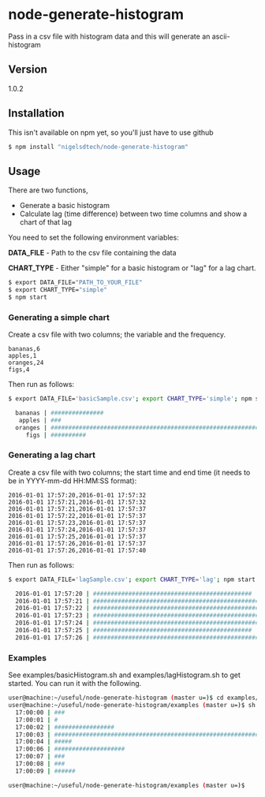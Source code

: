 # node-generate-histogram
Pass in a csv file with histogram data and this will generate an ascii-histogram

## Version
1.0.2


## Installation

This isn't available on npm yet, so you'll just have to use github

```sh
$ npm install "nigelsdtech/node-generate-histogram"
```


## Usage

There are two functions,
* Generate a basic histogram
* Calculate lag (time difference) between two time columns and show a chart of that lag


You need to set the following environment variables:

**DATA_FILE** - Path to the csv file containing the data

**CHART_TYPE** - Either "simple" for a basic histogram or "lag" for a lag chart.

```sh
$ export DATA_FILE="PATH_TO_YOUR_FILE"
$ export CHART_TYPE="simple"
$ npm start

```




### Generating a simple chart

Create a csv file with two columns; the variable and the frequency.

```
bananas,6
apples,1
oranges,24
figs,4
```

Then run as follows:
```sh
$ export DATA_FILE='basicSample.csv'; export CHART_TYPE='simple'; npm start

  bananas | ###############                                              | 6
   apples | ###                                                          | 1
  oranges | ############################################################ | 24
     figs | ##########                                                   | 4
```



### Generating a lag chart

Create a csv file with two columns; the start time and end time (it needs to be in YYYY-mm-dd HH:MM:SS format):

```
2016-01-01 17:57:20,2016-01-01 17:57:32
2016-01-01 17:57:21,2016-01-01 17:57:32
2016-01-01 17:57:21,2016-01-01 17:57:37
2016-01-01 17:57:22,2016-01-01 17:57:37
2016-01-01 17:57:23,2016-01-01 17:57:37
2016-01-01 17:57:24,2016-01-01 17:57:37
2016-01-01 17:57:25,2016-01-01 17:57:37
2016-01-01 17:57:26,2016-01-01 17:57:37
2016-01-01 17:57:26,2016-01-01 17:57:40
```

Then run as follows:
```sh
$ export DATA_FILE='lagSample.csv'; export CHART_TYPE='lag'; npm start

  2016-01-01 17:57:20 | #############################################                | 12
  2016-01-01 17:57:21 | ############################################################ | 16
  2016-01-01 17:57:22 | ########################################################     | 15
  2016-01-01 17:57:23 | #####################################################        | 14
  2016-01-01 17:57:24 | #################################################            | 13
  2016-01-01 17:57:25 | #############################################                | 12
  2016-01-01 17:57:26 | #####################################################        | 14

```




### Examples

See examples/basicHistogram.sh and examples/lagHistogram.sh to get started. You can run it with the following.

```sh
user@machine:~/useful/node-generate-histogram (master u=)$ cd examples/
user@machine:~/useful/node-generate-histogram/examples (master u=)$ sh basicHistogram.sh
  17:00:00 | ###                                                          | 15
  17:00:01 | #                                                            | 5
  17:00:02 | #################                                            | 83
  17:00:03 | ############################################################ | 288
  17:00:04 | #####                                                        | 23
  17:00:06 | ####################                                         | 96
  17:00:07 | ###                                                          | 14
  17:00:08 | ###                                                          | 14
  17:00:09 | ######                                                       | 29

user@machine:~/useful/node-generate-histogram/examples (master u=)$
```
